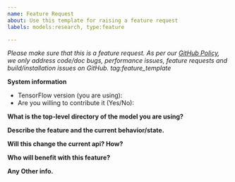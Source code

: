 ```yaml
---
name: Feature Request
about: Use this template for raising a feature request
labels: models:research, type:feature

---
```


<em>Please make sure that this is a feature request. As per our [GitHub Policy](https://github.com/jvishnuvardhan/models/blob/master/ISSUES.md), we only address code/doc bugs, performance issues, feature requests and build/installation issues on GitHub. tag:feature_template</em>


**System information**
- TensorFlow version (you are using):
- Are you willing to contribute it (Yes/No):


**What is the top-level directory of the model you are using?**


**Describe the feature and the current behavior/state.**


**Will this change the current api? How?**


**Who will benefit with this feature?**


**Any Other info.**
